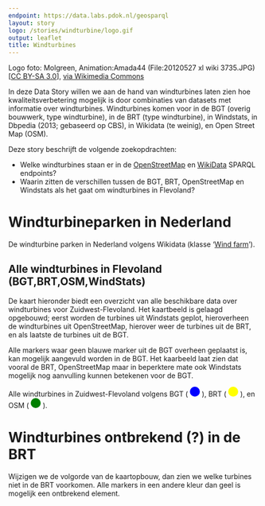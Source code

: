 ```yaml
---
endpoint: https://data.labs.pdok.nl/geosparql
layout: story
logo: /stories/windturbine/logo.gif
output: leaflet
title: Windturbines
---
```


Logo foto: Molgreen, Animation:Amada44 (File:20120527 xl wiki
3735.JPG) [<a href="https://creativecommons.org/licenses/by-sa/3.0">CC
BY-SA 3.0</a>], <a
href="https://commons.wikimedia.org/wiki/File%3AWind_turbine.gif">via
Wikimedia Commons</a>

In deze Data Story willen we aan de hand van windturbines laten zien
hoe kwaliteitsverbetering mogelijk is door combinaties van datasets
met informatie over windturbines.  Windturbines komen voor in de BGT
(overig bouwwerk, type windturbine), in de BRT (type windturbine), in
Windstats, in Dbpedia (2013; gebaseerd op CBS), in Wikidata (te
weinig), en Open Street Map (OSM).

Deze story beschrijft de volgende zoekopdrachten:
  - Welke windturbines staan er in de
    [OpenStreetMap](http://sophox.org/sophox/) en
    [WikiData](https://query.wikidata.org/) SPARQL endpoints?
  - Waarin zitten de verschillen tussen de BGT, BRT, OpenStreetMap en
    Windstats als het gaat om windturbines in Flevoland?

# Windturbineparken in Nederland

De windturbine parken in Nederland volgens Wikidata (klasse ‘<a
href="http://www.wikidata.org/entity/Q194356">Wind farm</a>’).

<query data-endpoint="https://query.wikidata.org/sparql" data-query-ref="10-farm.rq" data-output="geo"></query>

## Alle windturbines in Flevoland (BGT,BRT,OSM,WindStats)

De kaart hieronder biedt een overzicht van alle beschikbare data over
windturbines voor Zuidwest-Flevoland.  Het kaartbeeld is gelaagd
opgebouwd; eerst worden de turbines uit Windstats geplot, hieroverheen
de windturbines uit OpenStreetMap, hierover weer de turbines uit de
BRT, en als laatste de turbines uit de BGT.

Alle markers waar geen blauwe marker uit de BGT overheen geplaatst is,
kan mogelijk aangevuld worden in de BGT.  Het kaarbeeld laat zien dat
vooral de BRT, OpenStreetMap maar in beperktere mate ook Windstats
mogelijk nog aanvulling kunnen betekenen voor de BGT.

<p>Alle windturbines in Zuidwest-Flevoland volgens BGT (
<svg height="20" viewBox="0 0 20 20" xmlns="http://www.w3.org/2000/svg">
  <circle cx="10" cy="10" fill="blue" r="10"/>
</svg>
), BRT (
<svg height="20" viewBox="0 0 20 20" xmlns="http://www.w3.org/2000/svg">
  <circle cx="10" cy="10" fill="yellow" r="10"/>
</svg>
), en OSM (
<svg height="20" viewBox="0 0 20 20" xmlns="http://www.w3.org/2000/svg">
  <circle cx="10" cy="10" fill="green" r="10"/>
</svg>
). </p>

<query data-config="https://data.labs.pdok.nl/geosparql/#query=prefix%20bgt%3A%20%3Chttp%3A%2F%2Fbgt.basisregistraties.overheid.nl%2Fdef%2Fbgt%23%3E%0Aprefix%20brt%3A%20%3Chttp%3A%2F%2Fbrt.basisregistraties.overheid.nl%2Fdef%2Ftop10nl%23%3E%0Aprefix%20geo%3A%20%3Chttp%3A%2F%2Fwww.opengis.net%2Font%2Fgeosparql%23%3E%0Aprefix%20wd%3A%20%3Chttp%3A%2F%2Fwww.wikidata.org%2Fentity%2F%3E%0Aselect%20%3Fshape%20%3FshapeColor%20%7B%0A%20%20%7B%0A%20%20%20%20graph%20%3Chttps%3A%2F%2Fdata.pdok.nl%2Fwindturbine%2Fosm-flevoland%3E%20%7B%0A%20%20%20%20%20%20%3Fwindturbine%20a%20wd%3AQ49833%20%3B%0A%20%20%20%20%20%20%20%20%20%20%20%20%20%20%20%20%20%20%20geo%3AhasGeometry%2Fgeo%3AasWKT%20%3Fshape%20.%0A%20%20%20%20%7D%0A%20%20%20%20bind('green'%20as%20%3FshapeColor)%0A%20%20%7D%20union%20%7B%0A%20%20%20%20service%20%3Chttps%3A%2F%2Fdata.pdok.nl%2Fsparql%3E%20%7B%0A%20%20%20%20%20%20%3Fwindturbine%20a%20brt%3AWindturbine%20%3B%0A%20%20%20%20%20%20%20%20%20%20%20%20%20%20%20%20%20%20%20geo%3AhasGeometry%2Fgeo%3AasWKT%20%3Fshape%20.%0A%20%20%20%20%20%20bind('yellow'%20as%20%3FshapeColor)%0A%20%20%20%20%7D%0A%20%20%7D%20union%20%7B%0A%20%20%20%20%3Fwindturbine%20a%20bgt%3AWindturbine%20%3B%0A%20%20%20%20%20%20%20%20%20%20%20%20%20%20%20%20%20geo%3AhasGeometry%2Fgeo%3AasWKT%20%3FshapePolygon%20.%0A%20%20%20%20bind(strdt(concat('Point%20('%2Csubstr(str(%3FshapePolygon)%2C11%2C34)%2C')')%2Cgeo%3AwktLiteral)%20as%20%3Fshape)%0A%20%20%20%20bind('blue'%20as%20%3FshapeColor)%0A%20%20%7D%0A%7D%0A&endpoint=https%3A%2F%2Fdata.labs.pdok.nl%2Fgeosparql&requestMethod=POST&tabTitle=Query&headers=%7B%7D&contentTypeConstruct=text%2Fturtle%2C*%2F*%3Bq%3D0.9&contentTypeSelect=application%2Fsparql-results%2Bjson%2C*%2F*%3Bq%3D0.9&outputFormat=geo&outputSettings=%7B%22map%22%3A%22nlmaps%22%2C%22grouped%22%3Atrue%7D" data-endpoint="https://data.labs.pdok.nl/geosparql" data-query-ref="20-windturbine.rq" data-output="geo"></query> <!-- //### CHANGE GROUPING FROM grouped = false => visualization = 'grouped' -->

# Windturbines ontbrekend (?) in de BRT

Wijzigen we de volgorde van de kaartopbouw, dan zien we welke turbines
niet in de BRT voorkomen.  Alle markers in een andere kleur dan geel
is mogelijk een ontbrekend element.

<query data-config="https://data.labs.pdok.nl/geosparql/#query=prefix%20brt%3A%20%3Chttp%3A%2F%2Fbrt.basisregistraties.overheid.nl%2Fdef%2Ftop10nl%23%3E%0Aprefix%20geo%3A%20%3Chttp%3A%2F%2Fwww.opengis.net%2Font%2Fgeosparql%23%3E%0Aprefix%20bgt%3A%20%3Chttp%3A%2F%2Fbgt.basisregistraties.overheid.nl%2Fdef%2Fbgt%23%3E%0Aselect%20%3Fshape%20%3FshapeColor%20%7B%0A%20%20%7B%0A%20%20%20%20graph%20%3Chttps%3A%2F%2Fdata.pdok.nl%2Fwindturbine%2Fosm-flevoland%3E%20%7B%0A%20%20%20%20%20%20%3Fwindturbine%20a%20%3Chttp%3A%2F%2Fwww.wikidata.org%2Fentity%2FQ49833%3E%20%3B%0A%20%20%20%20%20%20%20%20%20%20%20%20%20%20%20%20%20%20%20geo%3AhasGeometry%2Fgeo%3AasWKT%20%3Fshape%20.%0A%20%20%20%20%7D%0A%20%20%20%20bind('green'%20as%20%3FshapeColor)%0A%20%20%7D%20union%20%7B%0A%20%20%20%20%3Fwindturbine%20a%20bgt%3AWindturbine%20%3B%0A%20%20%20%20%20%20%20%20%20%20%20%20%20%20%20%20%20geo%3AhasGeometry%2Fgeo%3AasWKT%20%3FshapePolygon%20.%0A%20%20%20%20bind(strdt(concat('Point%20('%2Csubstr(str(%3FshapePolygon)%2C11%2C34)%2C')')%2Cgeo%3AwktLiteral)%20as%20%3Fshape)%0A%20%20%20%20bind('blue'%20as%20%3FshapeColor)%0A%20%20%7D%20union%20%7B%0A%20%20%20%20%3Fwindturbine%20a%20brt%3AWindturbine%20%3B%0A%20%20%20%20%20%20%20%20%20%20%20%20%20%20%20%20%20geo%3AhasGeometry%2Fgeo%3AasWKT%20%3Fshape%20.%0A%20%20%20%20bind('yellow'%20as%20%3FshapeColor)%0A%20%20%7D%0A%7D%0A&endpoint=https%3A%2F%2Fdata.labs.pdok.nl%2Fgeosparql&requestMethod=POST&tabTitle=Query&headers=%7B%7D&contentTypeConstruct=text%2Fturtle%2C*%2F*%3Bq%3D0.9&contentTypeSelect=application%2Fsparql-results%2Bjson%2C*%2F*%3Bq%3D0.9&outputFormat=geo&outputSettings=%7B%22map%22%3A%22nlmaps%22%2C%22grouped%22%3Atrue%7D" data-endpoint="https://data.labs.pdok.nl/geosparql" data-query-ref="30-turbines-niet-in-brt.rq" data-output="geo"></query> <!-- //### CHANGE GROUPING FROM grouped = false => visualization = 'grouped' -->
